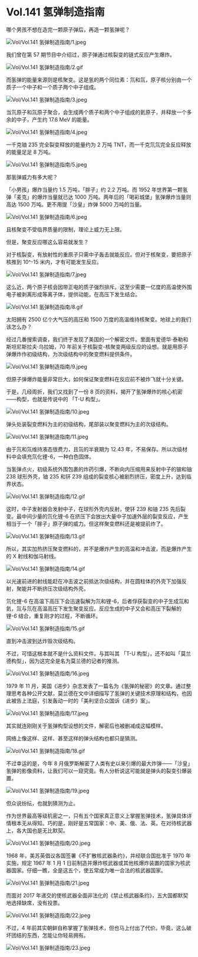 # Vol.141 氢弹制造指南

哪个男孩不想在造完一颗原子弹后，再造一颗氢弹呢？

![Vol/Vol.141 氢弹制造指南/1.jpeg](https://cdn.jsdelivr.net/gh/just-prog/static/image/Vol/Vol.141%20氢弹制造指南/1.jpeg)

我们曾在第 57 期节目中介绍过，原子弹通过核裂变的链式反应产生爆炸。

![Vol/Vol.141 氢弹制造指南/2.gif](https://cdn.jsdelivr.net/gh/just-prog/static/image/Vol/Vol.141%20氢弹制造指南/2.gif)

而氢弹的能量来源则是核聚变。这是氢的两个同位素：氘和氚，原子核分别由一个质子一个中子和一个质子两个中子组成。

![Vol/Vol.141 氢弹制造指南/3.jpeg](https://cdn.jsdelivr.net/gh/just-prog/static/image/Vol/Vol.141%20氢弹制造指南/3.jpeg)

当氘原子和氚原子聚合，会生成两个质子和两个中子组成的氦原子，并释放一个多余的中子，产生约 17.6 MeV 的能量。

![Vol/Vol.141 氢弹制造指南/4.jpeg](https://cdn.jsdelivr.net/gh/just-prog/static/image/Vol/Vol.141%20氢弹制造指南/4.jpeg)

一千克铀 235 完全裂变释放的能量约为 2 万吨 TNT，而一千克氘氚完全反应释放的能量足足 8 万吨。

![Vol/Vol.141 氢弹制造指南/5.jpeg](https://cdn.jsdelivr.net/gh/just-prog/static/image/Vol/Vol.141%20氢弹制造指南/5.jpeg)

那氢弹威力有多大呢？

「小男孩」爆炸当量约 1.5 万吨，「胖子」约 2.2 万吨。而 1952 年世界第一颗氢弹「麦克」的爆炸当量就已达 1000 万吨。两年后的「喝彩城堡」氢弹爆炸当量则高达 1500 万吨。更不用提「沙皇」炸弹 5000 万吨的当量。

![Vol/Vol.141 氢弹制造指南/6.jpeg](https://cdn.jsdelivr.net/gh/just-prog/static/image/Vol/Vol.141%20氢弹制造指南/6.jpeg)

且核聚变不受临界质量的限制，理论上威力无上限。

但是，聚变反应哪这么容易就发生？

对于核裂变，有放射性的重原子只需中子轰击就能反应。但对于核聚变，要把原子核推到 10^-15 米内，才有可能发生反应。

![Vol/Vol.141 氢弹制造指南/7.jpeg](https://cdn.jsdelivr.net/gh/just-prog/static/image/Vol/Vol.141%20氢弹制造指南/7.jpeg)

这么近，两个原子核会因带正电的质子强烈排斥。这至少需要一亿度的高温使外围电子被剥离形成等离子体，提供动能，在高压下发生结合。

![Vol/Vol.141 氢弹制造指南/8.gif](https://cdn.jsdelivr.net/gh/just-prog/static/image/Vol/Vol.141%20氢弹制造指南/8.gif)

太阳拥有 2500 亿个大气压的高压和 1500 万度的高温维持核聚变。地球上的我们该怎么办？

经过几番搜索调查，我们终于发现了美国的一个解密文件。里面有爱德华·泰勒和斯坦尼斯拉夫·乌拉姆，70 年前关于核裂变-核聚变两级反应的设想。就是用原子弹爆炸作初级结构，为次级结构中的聚变燃料提供条件。

![Vol/Vol.141 氢弹制造指南/9.jpeg](https://cdn.jsdelivr.net/gh/just-prog/static/image/Vol/Vol.141%20氢弹制造指南/9.jpeg)

但原子弹爆炸能量非常巨大，如何保证聚变燃料在反应前不被炸飞就十分关键。

于是，几经周折，我们又找到了一份 8 页的资料，揭开了氢弹爆炸的核心机密——构型，也就是传说中的 「T-U 构型」。

![Vol/Vol.141 氢弹制造指南/10.jpeg](https://cdn.jsdelivr.net/gh/just-prog/static/image/Vol/Vol.141%20氢弹制造指南/10.jpeg)

弹头处装裂变燃料为主的初级结构，尾部装以聚变燃料为主的次级结构。

![Vol/Vol.141 氢弹制造指南/11.jpeg](https://cdn.jsdelivr.net/gh/just-prog/static/image/Vol/Vol.141%20氢弹制造指南/11.jpeg)

由于氘和氚维持液态很费力，且氚的半衰期为 12.43 年，不易保存。所以次级材料中会填充氘化锂-6，一种白色固体。

当氢弹点火，初级系统外围包裹的炸药引爆，不断向内压缩用来反射中子的铍和铀 238 球形外壳，铀 235 和钚 239 组成的裂变核心被剧烈挤压，密度上升，达到临界状态。

![Vol/Vol.141 氢弹制造指南/12.gif](https://cdn.jsdelivr.net/gh/just-prog/static/image/Vol/Vol.141%20氢弹制造指南/12.gif)

这时，中子发射器会发射中子，在球形外壳内反射，使钚 239 和铀 235 先后裂变。最中间少量的氘化锂-6 在挤压下会放出大量中子加速外层的裂变反应，产生相当于一个「胖子」原子弹的威力。但这样聚变燃料还是被提前炸了。

![Vol/Vol.141 氢弹制造指南/13.gif](https://cdn.jsdelivr.net/gh/just-prog/static/image/Vol/Vol.141%20氢弹制造指南/13.gif)

所以，其实加热挤压聚变燃料的，并不是爆炸产生的高温和冲击波，而是爆炸产生的 X 射线和伽马射线。

![Vol/Vol.141 氢弹制造指南/14.gif](https://cdn.jsdelivr.net/gh/just-prog/static/image/Vol/Vol.141%20氢弹制造指南/14.gif)

以光速前进的射线能赶在冲击波之前抵达次级结构，并在圆柱体的外壳下加强反射，聚能并不断挤压次级结构外壳。

氘化锂-6 在高温下高压下会迅速裂解为氘和锂-6，后者俘获裂变的中子生成氚和氦，氚与氘在高温高压下发生聚变反应。反应生成的中子又会和高压下裂解的锂-6 结合，重复刚才的过程，不断循环。

![Vol/Vol.141 氢弹制造指南/15.gif](https://cdn.jsdelivr.net/gh/just-prog/static/image/Vol/Vol.141%20氢弹制造指南/15.gif)

直到冲击波到达炸毁次级结构。

不过，可惜这根本就不是什么资料文件。与其叫其 「T-U 构型」，还不如叫「莫兰德构型」，因为这完全是名为莫兰德的记者的推测。

![Vol/Vol.141 氢弹制造指南/16.jpeg](https://cdn.jsdelivr.net/gh/just-prog/static/image/Vol/Vol.141%20氢弹制造指南/16.jpeg)

1979 年 11 月，美国《进步》杂志发表了一篇名为《氢弹的秘密》的文章。通过整理思考各种公开文献，莫兰德在文中详细描写了氢弹的关键技术原理和结构，也因此被告上法庭，引发轰动一时的「美利坚合众国诉《进步》案」。

![Vol/Vol.141 氢弹制造指南/17.jpeg](https://cdn.jsdelivr.net/gh/just-prog/static/image/Vol/Vol.141%20氢弹制造指南/17.jpeg)

其实就连刚刚关于氢弹构型设想的文件，解密后也被删减成这幅模样。

网络上像这样、这样、甚至这样的弹头结构也都只是猜测。

![Vol/Vol.141 氢弹制造指南/18.gif](https://cdn.jsdelivr.net/gh/just-prog/static/image/Vol/Vol.141%20氢弹制造指南/18.gif)

不过幸运的是，今年 8 月俄罗斯解密了人类有史以来引爆的最大炸弹——「沙皇」氢弹的影像资料，让我们可以一窥究竟。有人分析说这可能就是弹头的裂变引爆装置。

![Vol/Vol.141 氢弹制造指南/19.jpeg](https://cdn.jsdelivr.net/gh/just-prog/static/image/Vol/Vol.141%20氢弹制造指南/19.jpeg)

但众说纷纭，也就到猜测为止。

作为世界最高等级机密之一，只有五个国家真正意义上掌握氢弹技术，氢弹具体详情根本无从得知。巧的是，刚好是五常国家：中、美、俄、法、英。在对待核武器上，各大国也是无比默契。

![Vol/Vol.141 氢弹制造指南/20.jpeg](https://cdn.jsdelivr.net/gh/just-prog/static/image/Vol/Vol.141%20氢弹制造指南/20.jpeg)

1968 年，美苏英倡议各国签署《不扩散核武器条约》，并经联合国批准于 1970 年实施，规定 1967 年 1 月 1 日前制造并爆炸核武器或其他核爆炸装置的国家为核武器国家。仔细一瞧，全是这五个，使五常成为唯一合法的核武器国家。

![Vol/Vol.141 氢弹制造指南/21.jpeg](https://cdn.jsdelivr.net/gh/just-prog/static/image/Vol/Vol.141%20氢弹制造指南/21.jpeg)

而面对 2017 年递交的使核武器全面非法化的《禁止核武器条约》，五大国都默契地选择缺席，没有投票。

![Vol/Vol.141 氢弹制造指南/22.jpeg](https://cdn.jsdelivr.net/gh/just-prog/static/image/Vol/Vol.141%20氢弹制造指南/22.jpeg)

不过，4 年前其实朝鲜自称掌握了氢弹技术，但也马上付出了代价。毕竟，这么破坏团结的东西，怎能让你轻易拥有。

![Vol/Vol.141 氢弹制造指南/23.jpeg](https://cdn.jsdelivr.net/gh/just-prog/static/image/Vol/Vol.141%20氢弹制造指南/23.jpeg)
